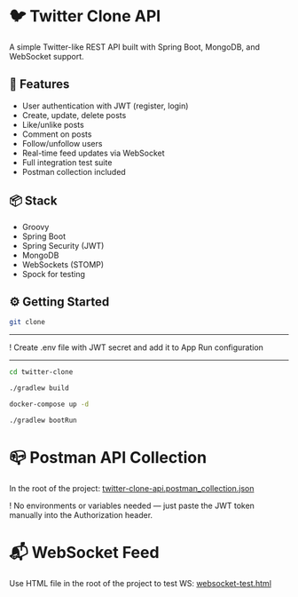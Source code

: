 # 🐦 Twitter Clone API

A simple Twitter-like REST API built with Spring Boot, MongoDB, and WebSocket support.

## 🚀 Features

- User authentication with JWT (register, login)
- Create, update, delete posts
- Like/unlike posts
- Comment on posts
- Follow/unfollow users
- Real-time feed updates via WebSocket
- Full integration test suite
- Postman collection included

## 📦 Stack

- Groovy
- Spring Boot
- Spring Security (JWT)
- MongoDB
- WebSockets (STOMP)
- Spock for testing

## ⚙️ Getting Started

```bash
git clone
```
-------
! Create .env file with JWT secret and add it to App Run configuration

-------
```bash
cd twitter-clone

./gradlew build

docker-compose up -d

./gradlew bootRun
```

# 📪 Postman API Collection
In the root of the project:
[twitter-clone-api.postman_collection.json](https://github.com/manjenkomaksim/twitter-clone/blob/master/twitter-clone-api.postman_collection.json)

! No environments or variables needed — just paste the JWT token manually into the Authorization header.

# 📬 WebSocket Feed
Use HTML file in the root of the project to test WS: 
[websocket-test.html](https://github.com/manjenkomaksim/twitter-clone/blob/master/websocket-test.html)


